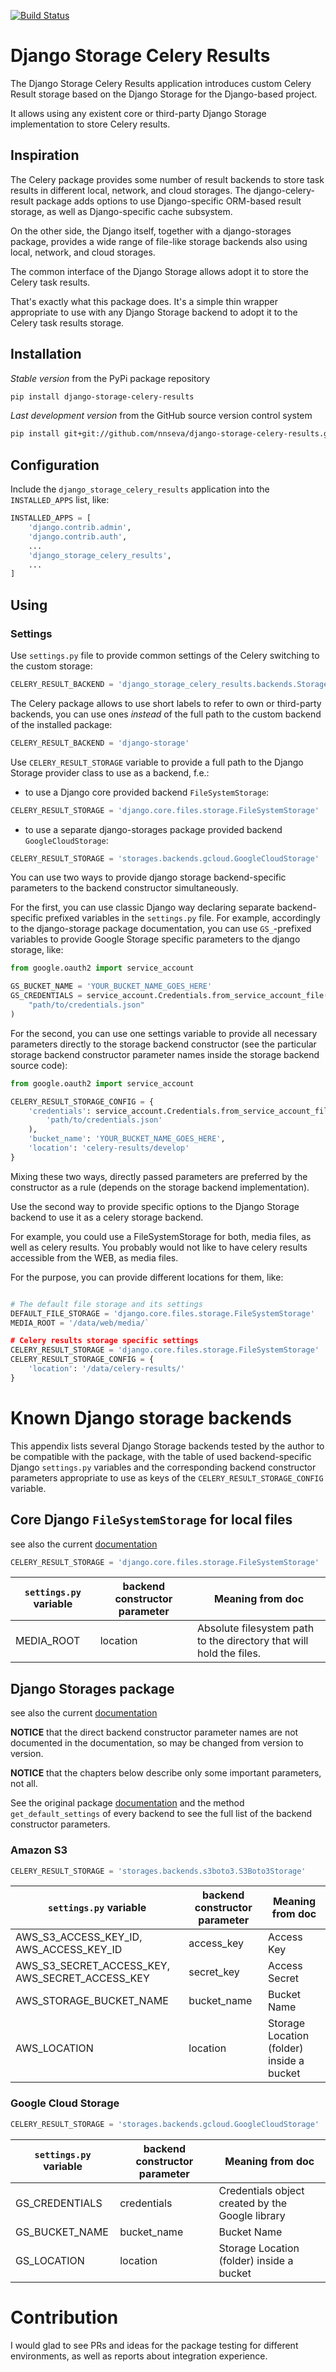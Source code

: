 [![Build Status](https://travis-ci.org/nnseva/django-storage-celery-results.svg?branch=master)](https://travis-ci.org/nnseva/django-storage-celery-results)

# Django Storage Celery Results

The Django Storage Celery Results application introduces custom
Celery Result storage based on the Django Storage for the Django-based project.

It allows using any existent core or third-party Django Storage implementation
to store Celery results.

## Inspiration

The Celery package provides some number of result backends to store task results
in different local, network, and cloud storages. The django-celery-result
package adds options to use Django-specific ORM-based result storage,
as well as Django-specific cache subsystem.

On the other side, the Django itself, together with a django-storages package,
provides a wide range of file-like storage backends also using local, network, and
cloud storages.

The common interface of the Django Storage allows adopt it to store
the Celery task results.

That's exactly what this package does. It's a simple thin wrapper appropriate
to use with any Django Storage backend to adopt it to the Celery task results
storage.

## Installation

*Stable version* from the PyPi package repository
```bash
pip install django-storage-celery-results
```

*Last development version* from the GitHub source version control system
```bash
pip install git+git://github.com/nnseva/django-storage-celery-results.git
```

## Configuration

Include the `django_storage_celery_results` application into the `INSTALLED_APPS` list, like:

```python
INSTALLED_APPS = [
    'django.contrib.admin',
    'django.contrib.auth',
    ...
    'django_storage_celery_results',
    ...
]
```

## Using

### Settings

Use `settings.py` file to provide common settings of the Celery switching to the
custom storage:

```python
CELERY_RESULT_BACKEND = 'django_storage_celery_results.backends.StorageBackend'
```

The Celery package allows to use short labels to refer to own or third-party
backends, you can use ones *instead* of the full path to the custom backend of
the installed package:

```python
CELERY_RESULT_BACKEND = 'django-storage'
```

Use `CELERY_RESULT_STORAGE` variable to provide a full path to the
Django Storage provider class to use as a backend, f.e.:

- to use a Django core provided backend `FileSystemStorage`:

```python
CELERY_RESULT_STORAGE = 'django.core.files.storage.FileSystemStorage'
```

- to use a separate django-storages package provided backend `GoogleCloudStorage`:


```python
CELERY_RESULT_STORAGE = 'storages.backends.gcloud.GoogleCloudStorage'
```

You can use two ways to provide django storage backend-specific parameters
to the backend constructor simultaneously.

For the first, you can use classic Django way declaring separate
backend-specific prefixed variables in the `settings.py` file. For example,
accordingly to the django-storage package documentation, you can use
`GS_`-prefixed variables to provide Google Storage specific
parameters to the django storage, like:

```python
from google.oauth2 import service_account

GS_BUCKET_NAME = 'YOUR_BUCKET_NAME_GOES_HERE'
GS_CREDENTIALS = service_account.Credentials.from_service_account_file(
    "path/to/credentials.json"
)
```

For the second, you can use one settings variable to provide all necessary
parameters directly to the storage backend constructor (see the particular
storage backend constructor parameter names inside the storage backend source code):

```python
from google.oauth2 import service_account

CELERY_RESULT_STORAGE_CONFIG = {
    'credentials': service_account.Credentials.from_service_account_file(
        'path/to/credentials.json'
    ),
    'bucket_name': 'YOUR_BUCKET_NAME_GOES_HERE',
    'location': 'celery-results/develop'
}
```

Mixing these two ways, directly passed parameters are preferred by
the constructor as a rule (depends on the storage backend implementation).

Use the second way to provide specific options to the Django Storage backend
to use it as a celery storage backend.

For example, you could use a FileSystemStorage for both, media files,
as well as celery results. You probably would not like to have celery results
accessible from the WEB, as media files.

For the purpose, you can provide different locations for them, like:

```python

# The default file storage and its settings
DEFAULT_FILE_STORAGE = 'django.core.files.storage.FileSystemStorage'
MEDIA_ROOT = '/data/web/media/`

# Celery results storage specific settings
CELERY_RESULT_STORAGE = 'django.core.files.storage.FileSystemStorage'
CELERY_RESULT_STORAGE_CONFIG = {
    'location': '/data/celery-results/'
}
```

# Known Django storage backends

This appendix lists several Django Storage backends tested by the author
to be compatible with the package, with the table of used
backend-specific Django `settings.py` variables
and the corresponding backend constructor parameters appropriate
to use as keys of the `CELERY_RESULT_STORAGE_CONFIG` variable.

## Core Django `FileSystemStorage` for local files

see also the current [documentation](https://docs.djangoproject.com/en/stable/ref/files/storage/)

```python
CELERY_RESULT_STORAGE = 'django.core.files.storage.FileSystemStorage'
```

|`settings.py` variable | backend constructor parameter | Meaning from doc|
|-----------------------|-------------------------------|-----------------|
|MEDIA_ROOT             | location                      | Absolute filesystem path to the directory that will hold the files.|

## Django Storages package

see also the current [documentation](https://django-storages.readthedocs.io/en/latest/)

**NOTICE** that the direct backend constructor parameter names are not documented
in the documentation, so may be changed from version to version.

**NOTICE** that the chapters below describe only some important parameters, not all.

See the original package [documentation](https://django-storages.readthedocs.io/en/latest/)
and the method `get_default_settings` of every backend to see the full list of
the backend constructor parameters.

### Amazon S3

```python
CELERY_RESULT_STORAGE = 'storages.backends.s3boto3.S3Boto3Storage'
```

|`settings.py` variable | backend constructor parameter | Meaning from doc|
|-----------------------|-------------------------------|-----------------|
|AWS_S3_ACCESS_KEY_ID, AWS_ACCESS_KEY_ID|access_key| Access Key|
|AWS_S3_SECRET_ACCESS_KEY, AWS_SECRET_ACCESS_KEY|secret_key| Access Secret|
|AWS_STORAGE_BUCKET_NAME|bucket_name| Bucket Name|
|AWS_LOCATION|location| Storage Location (folder) inside a bucket|

### Google Cloud Storage

```python
CELERY_RESULT_STORAGE = 'storages.backends.gcloud.GoogleCloudStorage'
```

|`settings.py` variable | backend constructor parameter | Meaning from doc|
|-----------------------|-------------------------------|-----------------|
|GS_CREDENTIALS|credentials| Credentials object created by the Google library|
|GS_BUCKET_NAME|bucket_name| Bucket Name|
|GS_LOCATION|location| Storage Location (folder) inside a bucket|

# Contribution

I would glad to see PRs and ideas for the package testing for different environments,
as well as reports about integration experience.
